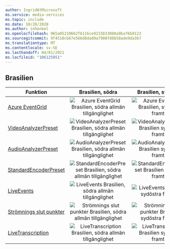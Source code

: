 ```yaml
---
author: IngridAtMicrosoft
ms.service: media-services
ms.topic: include
ms.date: 10/28/2020
ms.author: inhenkel
ms.openlocfilehash: 965a05210662fb116ce9233833088a9ba76b8123
ms.sourcegitcommit: 9f4510cb67e566d8dad9a7908fd8b58ade9da3b7
ms.translationtype: MT
ms.contentlocale: sv-SE
ms.lasthandoff: 04/01/2021
ms.locfileid: "106125951"
---
```

<!--Feature availability in region-->
## <a name="brazil"></a>Brasilien

| Funktion | Brasilien, södra | Brasilien, sydöstra |
| --- | :---: | :---: |
| [Azure EventGrid](../monitoring/reacting-to-media-services-events.md) |![Azure EventGrid Brasilien, södra allmän tillgänglighet](../media/azure-clouds-regions/ga.svg)  |![Azure EventGrid Brasilien, sydöstra framtid](../media/azure-clouds-regions/planned-active.svg) |
| [VideoAnalyzerPreset](../analyze-video-audio-files-concept.md) |![VideoAnalyzerPreset Brasilien, södra allmän tillgänglighet](../media/azure-clouds-regions/ga.svg)  | ![VideoAnalyzerPreset Brasilien sydöstra framtid](../media/azure-clouds-regions/planned-active.svg) |
| [AudioAnalyzerPreset](../analyze-video-audio-files-concept.md) |![AudioAnalyzerPreset Brasilien, södra allmän tillgänglighet](../media/azure-clouds-regions/ga.svg)  | ![AudioAnalyzerPreset Brasilien sydöstra framtid](../media/azure-clouds-regions/planned-active.svg) |
| [StandardEncoderPreset](../encode-concept.md) |![StandardEncoderPreset Brasilien, södra allmän tillgänglighet](../media/azure-clouds-regions/ga.svg)  | ![StandardEncoderPreset Brasilien sydöstra framtid](../media/azure-clouds-regions/planned-active.svg) |
| [LiveEvents](../stream-live-streaming-concept.md) |![LiveEvents Brasilien, södra allmän tillgänglighet](../media/azure-clouds-regions/ga.svg)  | ![LiveEvents Brasilien sydöstra framtid](../media/azure-clouds-regions/planned-active.svg) |
| [Strömnings slut punkter](../streaming-endpoint-concept.md) |![Strömnings slut punkter Brasilien, södra allmän tillgänglighet](../media/azure-clouds-regions/ga.svg) | ![Strömnings slut punkter Brasilien sydöstra framtid](../media/azure-clouds-regions/planned-active.svg)  |
| [LiveTranscription](../live-event-live-transcription-how-to.md) |![LiveTranscription Brasilien, södra allmän tillgänglighet](../media/azure-clouds-regions/ga.svg) |![LiveTranscription Brasilien sydöstra framtid](../media/azure-clouds-regions/planned-active.svg) |
